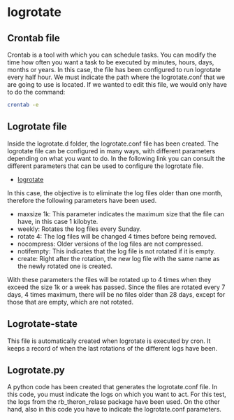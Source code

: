 # logrotate

## Crontab file
Crontab is a tool with which you can schedule tasks. 
You can modify the time how often you want a task to be executed by minutes, hours, days, months or years. In this case, the file has been configured to run logrotate every half hour. We must indicate the path where the logrotate.conf that we are going to use is located.
If we wanted to edit this file, we would only have to do the command:

```bash
crontab -e
```



## Logrotate file
Inside the logrotate.d folder, the logrotate.conf file has been created. The logrotate file can be configured in many ways, with different parameters depending on what you want to do. 
In the following link you can consult the different parameters that can be used to configure the logrotate file.

- [logrotate](https://manpages.ubuntu.com/manpages/impish/es/man8/logrotate.8.html#:~:text=El%20programa%20permite%20la%20rotaci%C3%B3n,se%20ejecuta%20diariamente%20mediante%20cron)

In this case, the objective is to eliminate the log files older than one month, therefore the following parameters have been used.

- maxsize 1k: This parameter indicates the maximum size that the file can have, in this case 1 kilobyte.
- weekly: Rotates the log files every Sunday.
- rotate 4: The log files will be changed 4 times before being removed.
- nocompress: Older versions of the log files are not compressed.
- notifempty: This indicates that the log file is not rotated if it is empty.
- create: Right after the rotation, the new log file with the same name as the newly rotated one is created.


With these parameters the files will be rotated up to 4 times when they exceed the size 1k or a week has passed. Since the files are rotated every 7 days, 4 times maximum, there will be no files older than 28 days, except for those that are empty, which are not rotated.

## Logrotate-state

This file is automatically created when logrotate is executed by cron. It keeps a record of when the last rotations of the different logs have been.

## Logrotate.py
A python code has been created that generates the logrotate.conf file. In this code, you must indicate the logs on which you want to act. For this test, the logs from the rb_theron_relase package have been used.
On the other hand, also in this code you have to indicate the logrotate.conf parameters.

